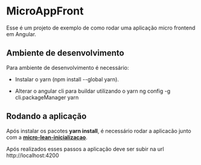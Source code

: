 # MicroAppFront

Esse é um projeto de exemplo de como rodar uma aplicação micro frontend em Angular.

## Ambiente de desenvolvimento

Para ambiente de desenvolvimento é necessário:

- Instalar o yarn (npm install --global yarn).

- Alterar o angular cli para buildar utilizando o yarn ng config -g cli.packageManager yarn

## Rodando a aplicação

Após instalar os pacotes **yarn install**, é necessário rodar a aplicacão junto com a [**micro-lean-inicializacao**](https://github.com/onilink128/micro-lean-inicializacao).

Após realizados esses passos a aplicação deve ser subir na url http://localhost:4200